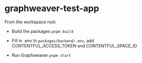 # graphweaver-test-app

From the workspace root:

- Build the packages
`pnpm build`

- Fill in .env
In `packages/backend/.env`, add CONTENTFUL_ACCESS_TOKEN and CONTENTFUL_SPACE_ID

- Run Graphweaver
`pnpm start`
